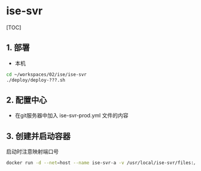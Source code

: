 # ise-svr

[TOC]

## 1. 部署

- 本机

```sh
cd ~/workspaces/02/ise/ise-svr
./deploy/deploy-???.sh
```

## 2. 配置中心

- 在git服务器中加入 ise-svr-prod.yml 文件的内容

## 3. 创建并启动容器

启动时注意映射端口号

```sh
docker run -d --net=host --name ise-svr-a -v /usr/local/ise-svr/files:/usr/local/myservice/static/files -v /usr/local/ise-svr/a:/usr/local/myservice --restart=always nnzbz/spring-boot-app
```